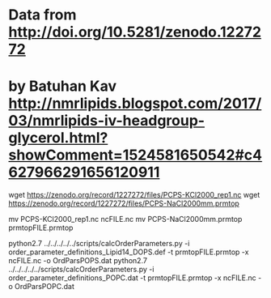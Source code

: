 # Data from http://doi.org/10.5281/zenodo.1227272
# by Batuhan Kav http://nmrlipids.blogspot.com/2017/03/nmrlipids-iv-headgroup-glycerol.html?showComment=1524581650542#c4627966291656120911

wget https://zenodo.org/record/1227272/files/PCPS-KCl2000_rep1.nc
wget https://zenodo.org/record/1227272/files/PCPS-NaCl2000mm.prmtop

mv PCPS-KCl2000_rep1.nc ncFILE.nc
mv PCPS-NaCl2000mm.prmtop prmtopFILE.prmtop

python2.7 ../../../../../scripts/calcOrderParameters.py -i order_parameter_definitions_Lipid14_DOPS.def -t prmtopFILE.prmtop -x ncFILE.nc  -o OrdParsPOPS.dat
python2.7 ../../../../../scripts/calcOrderParameters.py -i order_parameter_definitions_POPC.dat -t prmtopFILE.prmtop -x ncFILE.nc  -o OrdParsPOPC.dat
